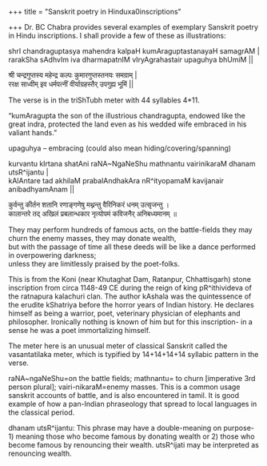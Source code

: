 +++
title = "Sanskrit poetry in Hinduxa0inscriptions"

+++
Dr. BC Chabra provides several examples of exemplary Sanskrit poetry in
Hindu inscriptions. I shall provide a few of these as illustrations:

shrI chandraguptasya mahendra kalpaH kumAraguptastanayaH samagrAM |  
rarakSha sAdhvIm iva dharmapatnIM vIryAgrahastair upaguhya bhUmiM ||

श्री चन्द्रगुप्तस्य महेन्द्र कल्पः कुमारगुप्तस्तनयः समग्राम् |   
ररक्ष साध्वीम् इव धर्मपत्नीं वीर्याग्रहस्तैर् उपगुह्य भूमिं ||

The verse is in the triShTubh meter with 44 syllables 4\*11.

“kumAragupta the son of the illustrious chandragupta, endowed like the
great indra, protected the land even as his wedded wife embraced in his
valiant hands.”

upaguhya – embracing (could also mean hiding/covering/spanning)

kurvantu kIrtana shatAni raNA\~NgaNeShu mathnantu vairinikaraM dhanam
utsR^ijantu |  
kAlAntare tad akhilaM prabalAndhakAra nR^ityopamaM kavijanair
anibadhyamAnam ||

कुर्वन्तु कीर्तन शतानि रणाङ्गणेषु मथ्नन्तु वैरिनिकरं धनम् उत्सृजन्तु ।  
कालान्तरे तद् अखिलं प्रबलान्धकार नृत्योपमं कविजनैर् अनिबध्यमानम् ॥

They may perform hundreds of famous acts, on the battle-fields they may
churn the enemy masses, they may donate wealth,  
but with the passage of time all these deeds will be like a dance
performed in overpowering darkness;  
unless they are limitlessly praised by the poet-folks.

This is from the Koni (near Khutaghat Dam, Ratanpur, Chhattisgarh) stone
inscription from circa 1148-49 CE during the reign of king pR^ithivideva
of the ratnapura kalachuri clan. The author kAshala was the quintessence
of the erudite kShatriya before the horror years of Indian history. He
declares himself as being a warrior, poet, veterinary physician of
elephants and philosopher. Ironically nothing is known of him but for
this inscription- in a sense he was a poet immortalizing himself.

The meter here is an unusual meter of classical Sanskrit called the
vasantatilaka meter, which is typified by 14+14+14+14 syllabic pattern
in the verse.

raNA\~ngaNeShu=on the battle fields; mathnantu= to churn \[imperative
3rd person plural\]; vairi-nikaraM=enemy masses. This is a common usage
sanskrit accounts of battle, and is also encountered in tamil. It is
good example of how a pan-Indian phraseology that spread to local
languages in the classical period.

dhanam utsR^ijantu: This phrase may have a double-meaning on purpose- 1)
meaning those who become famous by donating wealth or 2) those who
become famous by renouncing their wealth. utsR^ijati may be interpreted
as renouncing wealth.
